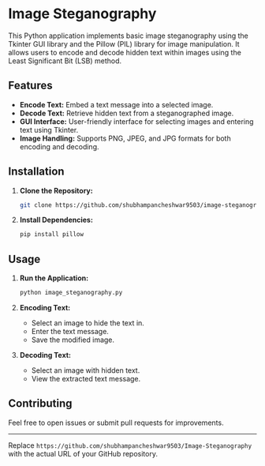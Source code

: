 # Image Steganography

This Python application implements basic image steganography using the Tkinter GUI library and the Pillow (PIL) library for image manipulation. It allows users to encode and decode hidden text within images using the Least Significant Bit (LSB) method.

## Features

- **Encode Text:** Embed a text message into a selected image.
- **Decode Text:** Retrieve hidden text from a steganographed image.
- **GUI Interface:** User-friendly interface for selecting images and entering text using Tkinter.
- **Image Handling:** Supports PNG, JPEG, and JPG formats for both encoding and decoding.

## Installation

1. **Clone the Repository:**
   ```bash
   git clone https://github.com/shubhampancheshwar9503/image-steganography.git
   ```

2. **Install Dependencies:**
   ```bash
   pip install pillow
   ```

## Usage

1. **Run the Application:**
   ```bash
   python image_steganography.py
   ```

2. **Encoding Text:**
   - Select an image to hide the text in.
   - Enter the text message.
   - Save the modified image.

3. **Decoding Text:**
   - Select an image with hidden text.
   - View the extracted text message.

## Contributing

Feel free to open issues or submit pull requests for improvements.

---

Replace `https://github.com/shubhampancheshwar9503/Image-Steganography` with the actual URL of your GitHub repository.

